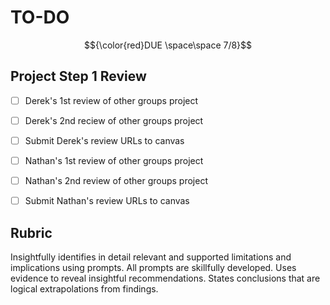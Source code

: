 # TO-DO 
$${\color{red}DUE \space\space 7/8}$$
## Project Step 1 Review

- [ ] Derek's 1st review of other groups project

- [ ] Derek's 2nd reciew of other groups project

- [ ] Submit Derek's review URLs to canvas

- [ ] Nathan's 1st review of other groups project

- [ ] Nathan's 2nd review of other groups project

- [ ] Submit Nathan's review URLs to canvas

## Rubric

Insightfully identifies in detail relevant and supported limitations and implications using prompts. All prompts are skillfully developed. Uses evidence to reveal insightful recommendations. States conclusions that are logical extrapolations from findings.